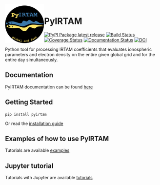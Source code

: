 <img width="128" height="128" src="https://raw.githubusercontent.com/victoriyaforsythe/PyIRTAM/main/docs/figures/PyIRTAM_logo.png" alt="Black circle with PyIRTAM logo of two snakes marking the data-influenced EIA" title="PyIRTAM Logo" style="float:left;">

# PyIRTAM

[![PyPI Package latest release](https://img.shields.io/pypi/v/PyIRTAM.svg)](https://pypi.org/project/PyIRTAM/)
[![Build Status](https://github.com/victoriyaforsythe/PyIRTAM/actions/workflows/main.yml/badge.svg)](https://github.com/victoriyaforsythe/PyIRTAM/actions/workflows/main.yml)
[![Coverage Status](https://coveralls.io/repos/github/victoriyaforsythe/PyIRTAM/badge.svg?branch=rc_v0.0.3)](https://coveralls.io/github/victoriyaforsythe/PyIRTAM?branch=rc_v0.0.3)
[![Documentation Status](https://readthedocs.org/projects/pyirtam/badge/?version=latest)](https://pyirtam.readthedocs.io/en/latest/?badge=latest)
[![DOI](https://zenodo.org/badge/DOI/10.5281/zenodo.10844522.svg)](https://doi.org/10.5281/zenodo.10844522)

Python tool for processing IRTAM coefficients that evaluates ionospheric
parameters and electron density on the entire given global grid and for the
entire day simultaneously.

## Documentation

PyIRTAM documentation can be found [here](https://pyirtam.readthedocs.io/en/latest/index.html)

## Getting Started

`pip install pyirtam`

Or read the [installation guide](https://pyirtam.readthedocs.io/en/latest/installation.html)

## Examples of how to use PyIRTAM

Tutorials are available [examples](https://pyirtam.readthedocs.io/en/latest/examples.html)

## Jupyter tutorial

Tutorials with Jupyter are available [tutorials](https://github.com/victoriyaforsythe/PyIRTAM/tree/main/docs/tutorials)
